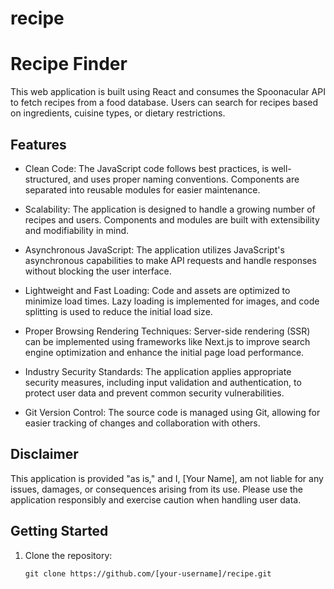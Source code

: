 # recipe

# Recipe Finder

This web application is built using React and consumes the Spoonacular API to fetch recipes from a food database. Users can search for recipes based on ingredients, cuisine types, or dietary restrictions.

## Features

- Clean Code: The JavaScript code follows best practices, is well-structured, and uses proper naming conventions. Components are separated into reusable modules for easier maintenance.

- Scalability: The application is designed to handle a growing number of recipes and users. Components and modules are built with extensibility and modifiability in mind.

- Asynchronous JavaScript: The application utilizes JavaScript's asynchronous capabilities to make API requests and handle responses without blocking the user interface.

- Lightweight and Fast Loading: Code and assets are optimized to minimize load times. Lazy loading is implemented for images, and code splitting is used to reduce the initial load size.

- Proper Browsing Rendering Techniques: Server-side rendering (SSR) can be implemented using frameworks like Next.js to improve search engine optimization and enhance the initial page load performance.

- Industry Security Standards: The application applies appropriate security measures, including input validation and authentication, to protect user data and prevent common security vulnerabilities.

- Git Version Control: The source code is managed using Git, allowing for easier tracking of changes and collaboration with others.

## Disclaimer

This application is provided "as is," and I, [Your Name], am not liable for any issues, damages, or consequences arising from its use. Please use the application responsibly and exercise caution when handling user data.

## Getting Started

1. Clone the repository:

   ```shell
   git clone https://github.com/[your-username]/recipe.git
